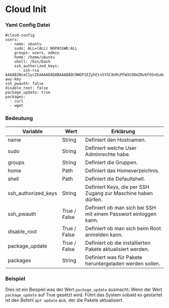 # Cloud Init

### Yaml Config Datei
``` 
#cloud-config
users:
  - name: ubuntu
    sudo: ALL=(ALL) NOPASSWD:ALL
    groups: users, admin
    home: /home/ubuntu
    shell: /bin/bash
    ssh_authorized_keys:
      - ssh-rsa AAAAB3NzaC1yc2EAAAADAQABAAABAQC0WGP1EZykEtv5YGC9nMiPFW3U3DmZNzKFO5nEu6uozEHh4jLZzPNHSrfFTuQ2GnRDSt+XbOtTLdcj26+iPNiFoFha42aCIzYjt6V8Z+SQ9pzF4jPPzxwXfDdkEWylgoNnZ+4MG1lNFqa8aO7F62tX0Yj5khjC0Bs7Mb2cHLx1XZaxJV6qSaulDuBbLYe8QUZXkMc7wmob3PM0kflfolR3LE7LResIHWa4j4FL6r5cQmFlDU2BDPpKMFMGUfRSFiUtaWBNXFOWHQBC2+uKmuMPYP4vJC9sBgqMvPN/X2KyemqdMvdKXnCfrzadHuSSJYEzD64Cve5Zl9yVvY4AqyBD aws-key       
ssh_pwauth: false
disable_root: false 
package_update: true
packages:
  - curl 
  - wget 
```

### Bedeutung

| Variable            | Wert         | Erklärung                                                        |
| ------------------- | ------------ | ---------------------------------------------------------------- |
| name                | String       | Definiert den Hostnamen.                                         |
| sudo                | String       | Definiert welche User Adminrechte habe.                          |
| groups              | String       | Definiert die Gruppen.                                           |
| home                | Path         | Definiert das Homeverzeichnis.                                   |
| shell               | Path         | Definiert die Defaultshell.                                      |
| ssh_authorized_keys | String       | Definiert Keys, die per SSH Zugang zur Maschine haben dürfen.    |
| ssh_pwauth          | True / False | Definiert ob man sich bei SSH mit einem Passwort einloggen kann. |
| disable_root        | True / False | Definiert ob man sich beim Root anmelden kann.                   |
| package_update      | True / False | Definiert ob die installierten Pakete aktualisiert werden.       |
| packages            | String       | Definiert was für Pakete heruntergeladen werden sollen.          |

### Beispiel
Dies ist ein Beispiel was der Wert `package_update` ausmacht. Wenn der Wert `package_update` auf True gesetzt wird. Führt das System sobald es gestartet ist den Befehl `apt update` aus, der die Pakete aktualisiert. 
